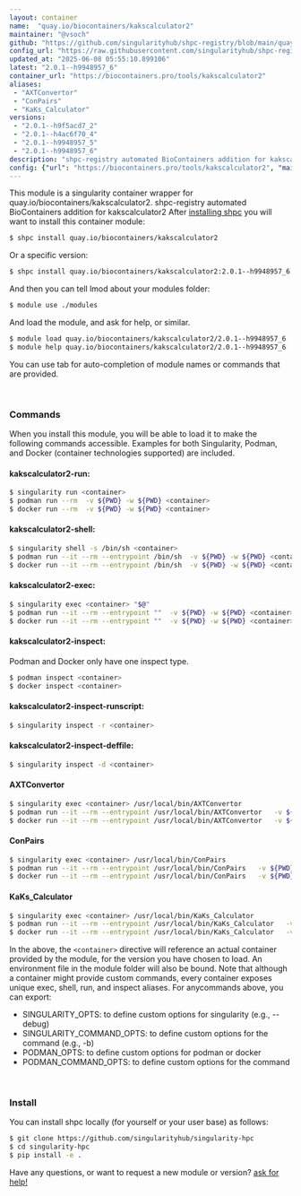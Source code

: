 ```yaml
---
layout: container
name:  "quay.io/biocontainers/kakscalculator2"
maintainer: "@vsoch"
github: "https://github.com/singularityhub/shpc-registry/blob/main/quay.io/biocontainers/kakscalculator2/container.yaml"
config_url: "https://raw.githubusercontent.com/singularityhub/shpc-registry/main/quay.io/biocontainers/kakscalculator2/container.yaml"
updated_at: "2025-06-08 05:55:10.899106"
latest: "2.0.1--h9948957_6"
container_url: "https://biocontainers.pro/tools/kakscalculator2"
aliases:
 - "AXTConvertor"
 - "ConPairs"
 - "KaKs_Calculator"
versions:
 - "2.0.1--h9f5acd7_2"
 - "2.0.1--h4ac6f70_4"
 - "2.0.1--h9948957_5"
 - "2.0.1--h9948957_6"
description: "shpc-registry automated BioContainers addition for kakscalculator2"
config: {"url": "https://biocontainers.pro/tools/kakscalculator2", "maintainer": "@vsoch", "description": "shpc-registry automated BioContainers addition for kakscalculator2", "latest": {"2.0.1--h9948957_6": "sha256:ae157b0f27553d80557083c4472f085f06707361b21c492ccd1105e4a553136f"}, "tags": {"2.0.1--h9f5acd7_2": "sha256:172eea3e171ef608e73e2bbae63645d9dd4c82052f6bdf924d19326fcdba6d40", "2.0.1--h4ac6f70_4": "sha256:f8e8cf39e32e533e60344df1cc9385128402284f47f40b01bd834931d27f0048", "2.0.1--h9948957_5": "sha256:20390c67b4255ea1475f08bfafa950c616649b72b39f646de72e5c33455ed5b3", "2.0.1--h9948957_6": "sha256:ae157b0f27553d80557083c4472f085f06707361b21c492ccd1105e4a553136f"}, "docker": "quay.io/biocontainers/kakscalculator2", "aliases": {"AXTConvertor": "/usr/local/bin/AXTConvertor", "ConPairs": "/usr/local/bin/ConPairs", "KaKs_Calculator": "/usr/local/bin/KaKs_Calculator"}}
---
```


This module is a singularity container wrapper for quay.io/biocontainers/kakscalculator2.
shpc-registry automated BioContainers addition for kakscalculator2
After [installing shpc](#install) you will want to install this container module:


```bash
$ shpc install quay.io/biocontainers/kakscalculator2
```

Or a specific version:

```bash
$ shpc install quay.io/biocontainers/kakscalculator2:2.0.1--h9948957_6
```

And then you can tell lmod about your modules folder:

```bash
$ module use ./modules
```

And load the module, and ask for help, or similar.

```bash
$ module load quay.io/biocontainers/kakscalculator2/2.0.1--h9948957_6
$ module help quay.io/biocontainers/kakscalculator2/2.0.1--h9948957_6
```

You can use tab for auto-completion of module names or commands that are provided.

<br>

### Commands

When you install this module, you will be able to load it to make the following commands accessible.
Examples for both Singularity, Podman, and Docker (container technologies supported) are included.

#### kakscalculator2-run:

```bash
$ singularity run <container>
$ podman run --rm  -v ${PWD} -w ${PWD} <container>
$ docker run --rm  -v ${PWD} -w ${PWD} <container>
```

#### kakscalculator2-shell:

```bash
$ singularity shell -s /bin/sh <container>
$ podman run --it --rm --entrypoint /bin/sh  -v ${PWD} -w ${PWD} <container>
$ docker run --it --rm --entrypoint /bin/sh  -v ${PWD} -w ${PWD} <container>
```

#### kakscalculator2-exec:

```bash
$ singularity exec <container> "$@"
$ podman run --it --rm --entrypoint ""  -v ${PWD} -w ${PWD} <container> "$@"
$ docker run --it --rm --entrypoint ""  -v ${PWD} -w ${PWD} <container> "$@"
```

#### kakscalculator2-inspect:

Podman and Docker only have one inspect type.

```bash
$ podman inspect <container>
$ docker inspect <container>
```

#### kakscalculator2-inspect-runscript:

```bash
$ singularity inspect -r <container>
```

#### kakscalculator2-inspect-deffile:

```bash
$ singularity inspect -d <container>
```


#### AXTConvertor

```bash
$ singularity exec <container> /usr/local/bin/AXTConvertor
$ podman run --it --rm --entrypoint /usr/local/bin/AXTConvertor   -v ${PWD} -w ${PWD} <container> -c " $@"
$ docker run --it --rm --entrypoint /usr/local/bin/AXTConvertor   -v ${PWD} -w ${PWD} <container> -c " $@"
```


#### ConPairs

```bash
$ singularity exec <container> /usr/local/bin/ConPairs
$ podman run --it --rm --entrypoint /usr/local/bin/ConPairs   -v ${PWD} -w ${PWD} <container> -c " $@"
$ docker run --it --rm --entrypoint /usr/local/bin/ConPairs   -v ${PWD} -w ${PWD} <container> -c " $@"
```


#### KaKs_Calculator

```bash
$ singularity exec <container> /usr/local/bin/KaKs_Calculator
$ podman run --it --rm --entrypoint /usr/local/bin/KaKs_Calculator   -v ${PWD} -w ${PWD} <container> -c " $@"
$ docker run --it --rm --entrypoint /usr/local/bin/KaKs_Calculator   -v ${PWD} -w ${PWD} <container> -c " $@"
```



In the above, the `<container>` directive will reference an actual container provided
by the module, for the version you have chosen to load. An environment file in the
module folder will also be bound. Note that although a container
might provide custom commands, every container exposes unique exec, shell, run, and
inspect aliases. For anycommands above, you can export:

 - SINGULARITY_OPTS: to define custom options for singularity (e.g., --debug)
 - SINGULARITY_COMMAND_OPTS: to define custom options for the command (e.g., -b)
 - PODMAN_OPTS: to define custom options for podman or docker
 - PODMAN_COMMAND_OPTS: to define custom options for the command

<br>

### Install

You can install shpc locally (for yourself or your user base) as follows:

```bash
$ git clone https://github.com/singularityhub/singularity-hpc
$ cd singularity-hpc
$ pip install -e .
```

Have any questions, or want to request a new module or version? [ask for help!](https://github.com/singularityhub/singularity-hpc/issues)